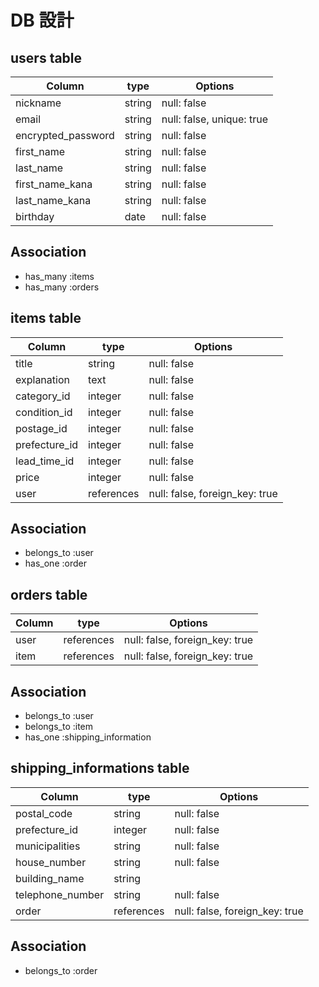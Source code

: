 # DB 設計

## users table

| Column             | type   | Options                   |
|--------------------|--------|---------------------------|
| nickname           | string | null: false               |
| email              | string | null: false, unique: true |
| encrypted_password | string | null: false               |
| first_name         | string | null: false               |
| last_name          | string | null: false               |
| first_name_kana    | string | null: false               |
| last_name_kana     | string | null: false               |
| birthday           | date   | null: false               |

## Association

* has_many :items
* has_many :orders

## items table

| Column           | type       | Options                        |
|------------------|------------|--------------------------------|
| title            | string     | null: false                    |
| explanation      | text       | null: false                    |
| category_id      | integer    | null: false                    |
| condition_id     | integer    | null: false                    |
| postage_id       | integer    | null: false                    |
| prefecture_id    | integer    | null: false                    |
| lead_time_id     | integer    | null: false                    |
| price            | integer    | null: false                    |
| user             | references | null: false, foreign_key: true |

## Association

* belongs_to :user
* has_one :order

## orders table

| Column | type       | Options                        |
|--------|------------|--------------------------------|
|user    | references | null: false, foreign_key: true |
|item    | references | null: false, foreign_key: true |

## Association

* belongs_to :user
* belongs_to :item
* has_one :shipping_information

## shipping_informations table

| Column           | type       | Options                        |
|------------------|------------|--------------------------------|
| postal_code      | string     | null: false                    |
| prefecture_id    | integer    | null: false                    |
| municipalities   | string     | null: false                    |
| house_number     | string     | null: false                    |
| building_name    | string     |                                |
| telephone_number | string     | null: false                    |
| order            | references | null: false, foreign_key: true |

## Association

* belongs_to :order
